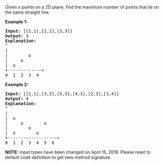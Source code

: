 <p>Given <em>n</em> points on a 2D plane, find the maximum number of points that lie on the same straight line.</p>

<p><strong>Example 1:</strong></p>

<pre>
<strong>Input:</strong> [[1,1],[2,2],[3,3]]
<strong>Output:</strong> 3
<strong>Explanation:</strong>
^
|
| &nbsp; &nbsp; &nbsp; &nbsp;o
| &nbsp; &nbsp; o
| &nbsp;o &nbsp;
+-------------&gt;
0 &nbsp;1 &nbsp;2 &nbsp;3  4
</pre>

<p><strong>Example 2:</strong></p>

<pre>
<strong>Input:</strong> [[1,1],[3,2],[5,3],[4,1],[2,3],[1,4]]
<strong>Output:</strong> 4
<strong>Explanation:</strong>
^
|
|  o
| &nbsp;&nbsp;&nbsp;&nbsp;o&nbsp;&nbsp;      o
| &nbsp;&nbsp;&nbsp;&nbsp;   o
| &nbsp;o &nbsp;      o
+-------------------&gt;
0 &nbsp;1 &nbsp;2 &nbsp;3 &nbsp;4 &nbsp;5 &nbsp;6
</pre>

<p><strong>NOTE:</strong>&nbsp;input types have been changed on April 15, 2019. Please reset to default code definition to get new method signature.</p>
